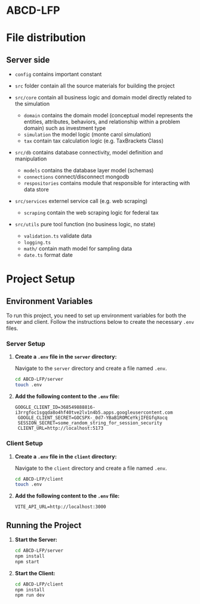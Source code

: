 # ABCD-LFP


# File distribution


## Server side

- `config` contains important constant

- `src` folder contain all the source materials for building the project

- `src/core` contain all business logic and domain model directly related to the simulation
    - `domain` contains the domain model (conceptual model represents the entities, attributes, behaviors, and relationship within a problem domain) such as investment type
    - `simulation` the model logic (monte carol simulation)
    - `tax` contain  tax calculation logic (e.g. TaxBrackets Class)

- `src/db` contains database connectivity, model definition and manipulation
    - `models` contains the database layer model (schemas)
    - `connections` connect/disconnect mongodb
    - `respositories` contains module that responsible for interacting with data store

- `src/services` externel service call (e.g. web scraping)
    - `scraping` contain the web scraping logic for federal tax

-  `src/utils` pure tool function (no business logic, no state)
    - `validation.ts` validate data
    - `logging.ts`
    - `math/` contain math model for sampling data
    - `date.ts` format date

# Project Setup

## Environment Variables

To run this project, you need to set up environment variables for both the server and client. Follow the instructions below to create the necessary `.env` files.

### Server Setup

1. **Create a `.env` file in the `server` directory:**

   Navigate to the `server` directory and create a file named `.env`.

   ```bash
   cd ABCD-LFP/server
   touch .env
   ```

2. **Add the following content to the `.env` file:**

   ```plaintext
   GOOGLE_CLIENT_ID=368549888816-i3rrgfoc1sgqda8o4hf40tve2lv1n4b5.apps.googleusercontent.com
    GOOGLE_CLIENT_SECRET=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
    SESSION_SECRET=some_random_string_for_session_security
    CLIENT_URL=http://localhost:5173

   ```


### Client Setup

1. **Create a `.env` file in the `client` directory:**

   Navigate to the `client` directory and create a file named `.env`.

   ```bash
   cd ABCD-LFP/client
   touch .env
   ```

2. **Add the following content to the `.env` file:**

   ```plaintext
   VITE_API_URL=http://localhost:3000
   ```

## Running the Project

1. **Start the Server:**

   ```bash
   cd ABCD-LFP/server
   npm install
   npm start
   ```

2. **Start the Client:**

   ```bash
   cd ABCD-LFP/client
   npm install
   npm run dev
   ```

